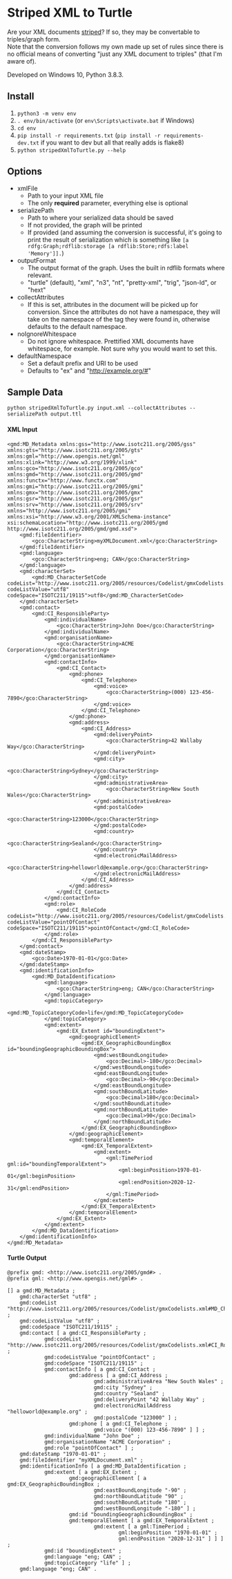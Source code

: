 # Striped XML to Turtle
Are your XML documents [striped](https://www.w3.org/2001/10/stripes/)? If so, they may be convertable to triples/graph form.  
Note that the conversion follows my own made up set of rules since there is no official means of converting "just any XML document to triples" (that I'm aware of).  
  
Developed on Windows 10, Python 3.8.3. 

## Install
1. `python3 -m venv env`
2. `. env/bin/activate` (or `env\Scripts\activate.bat` if Windows)
3. `cd env`
4. `pip install -r requirements.txt` (`pip install -r requirements-dev.txt` if you want to dev but all that really adds is flake8)
5. `python stripedXmlToTurtle.py --help`

## Options
- xmlFile
    - Path to your input XML file
    - The only **required** parameter, everything else is optional
- serializePath
    - Path to where your serialized data should be saved
    - If not provided, the graph will be printed
    - If provided (and assuming the conversion is successful, it's going to print the result of serialization which is something like `[a rdfg:Graph;rdflib:storage [a rdflib:Store;rdfs:label 'Memory']].`)
- outputFormat
    - The output format of the graph. Uses the built in rdflib formats where relevant.
    - "turtle" (default), "xml", "n3", "nt", "pretty-xml", "trig", "json-ld", or "hext"
- collectAttributes
    - If this is set, attributes in the document will be picked up for conversion. Since the attributes do not have a namespace, they will take on the namespace of the tag they were found in, otherwise defaults to the default namespace.
- noIgnoreWhitespace
    - Do not ignore whitespace. Prettified XML documents have whitespace, for example. Not sure why you would want to set this.
- defaultNamespace
    - Set a default prefix and URI to be used
    - Defaults to "ex" and "http://example.org/#"

## Sample Data
`python stripedXmlToTurtle.py input.xml --collectAttributes --serializePath output.ttl`
#### XML Input
```
<gmd:MD_Metadata xmlns:gss="http://www.isotc211.org/2005/gss" xmlns:gts="http://www.isotc211.org/2005/gts" xmlns:gml="http://www.opengis.net/gml" xmlns:xlink="http://www.w3.org/1999/xlink" xmlns:gco="http://www.isotc211.org/2005/gco" xmlns:gmd="http://www.isotc211.org/2005/gmd" xmlns:functx="http://www.functx.com" xmlns:gmi="http://www.isotc211.org/2005/gmi" xmlns:gmx="http://www.isotc211.org/2005/gmx" xmlns:gsr="http://www.isotc211.org/2005/gsr" xmlns:srv="http://www.isotc211.org/2005/srv" xmlns="http://www.isotc211.org/2005/gmi" xmlns:xsi="http://www.w3.org/2001/XMLSchema-instance" xsi:schemaLocation="http://www.isotc211.org/2005/gmd http://www.isotc211.org/2005/gmd/gmd.xsd">
	<gmd:fileIdentifier>
		<gco:CharacterString>myXMLDocument.xml</gco:CharacterString>
	</gmd:fileIdentifier>
	<gmd:language>
		<gco:CharacterString>eng; CAN</gco:CharacterString>
	</gmd:language>
	<gmd:characterSet>
		<gmd:MD_CharacterSetCode codeList="http://www.isotc211.org/2005/resources/Codelist/gmxCodelists.xml#MD_CharacterSetCode" codeListValue="utf8" codeSpace="ISOTC211/19115">utf8</gmd:MD_CharacterSetCode>
	</gmd:characterSet>
	<gmd:contact>
		<gmd:CI_ResponsibleParty>
			<gmd:individualName>
				<gco:CharacterString>John Doe</gco:CharacterString>
			</gmd:individualName>
			<gmd:organisationName>
				<gco:CharacterString>ACME Corporation</gco:CharacterString>
			</gmd:organisationName>
			<gmd:contactInfo>
				<gmd:CI_Contact>
					<gmd:phone>
						<gmd:CI_Telephone>
							<gmd:voice>
								<gco:CharacterString>(000) 123-456-7890</gco:CharacterString>
							</gmd:voice>
						</gmd:CI_Telephone>
					</gmd:phone>
					<gmd:address>
						<gmd:CI_Address>
							<gmd:deliveryPoint>
								<gco:CharacterString>42 Wallaby Way</gco:CharacterString>
							</gmd:deliveryPoint>
							<gmd:city>
								<gco:CharacterString>Sydney</gco:CharacterString>
							</gmd:city>
							<gmd:administrativeArea>
								<gco:CharacterString>New South Wales</gco:CharacterString>
							</gmd:administrativeArea>
							<gmd:postalCode>
								<gco:CharacterString>123000</gco:CharacterString>
							</gmd:postalCode>
							<gmd:country>
								<gco:CharacterString>Sealand</gco:CharacterString>
							</gmd:country>
							<gmd:electronicMailAddress>
								<gco:CharacterString>helloworld@example.org</gco:CharacterString>
							</gmd:electronicMailAddress>
						</gmd:CI_Address>
					</gmd:address>
				</gmd:CI_Contact>
			</gmd:contactInfo>
			<gmd:role>
				<gmd:CI_RoleCode codeList="http://www.isotc211.org/2005/resources/Codelist/gmxCodelists.xml#CI_RoleCode" codeListValue="pointOfContact" codeSpace="ISOTC211/19115">pointOfContact</gmd:CI_RoleCode>
			</gmd:role>
		</gmd:CI_ResponsibleParty>
	</gmd:contact>
	<gmd:dateStamp>
		<gco:Date>1970-01-01</gco:Date>
	</gmd:dateStamp>
	<gmd:identificationInfo>
		<gmd:MD_DataIdentification>
			<gmd:language>
				<gco:CharacterString>eng; CAN</gco:CharacterString>
			</gmd:language>
			<gmd:topicCategory>
				<gmd:MD_TopicCategoryCode>life</gmd:MD_TopicCategoryCode>
			</gmd:topicCategory>
			<gmd:extent>
				<gmd:EX_Extent id="boundingExtent">
					<gmd:geographicElement>
						<gmd:EX_GeographicBoundingBox id="boundingGeographicBoundingBox">
							<gmd:westBoundLongitude>
								<gco:Decimal>-180</gco:Decimal>
							</gmd:westBoundLongitude>
							<gmd:eastBoundLongitude>
								<gco:Decimal>-90</gco:Decimal>
							</gmd:eastBoundLongitude>
							<gmd:southBoundLatitude>
								<gco:Decimal>180</gco:Decimal>
							</gmd:southBoundLatitude>
							<gmd:northBoundLatitude>
								<gco:Decimal>90</gco:Decimal>
							</gmd:northBoundLatitude>
						</gmd:EX_GeographicBoundingBox>
					</gmd:geographicElement>
					<gmd:temporalElement>
						<gmd:EX_TemporalExtent>
							<gmd:extent>
								<gml:TimePeriod gml:id="boundingTemporalExtent">
									<gml:beginPosition>1970-01-01</gml:beginPosition>
									<gml:endPosition>2020-12-31</gml:endPosition>
								</gml:TimePeriod>
							</gmd:extent>
						</gmd:EX_TemporalExtent>
					</gmd:temporalElement>
				</gmd:EX_Extent>
			</gmd:extent>
		</gmd:MD_DataIdentification>
	</gmd:identificationInfo>
</gmd:MD_Metadata>

```
#### Turtle Output
```
@prefix gmd: <http://www.isotc211.org/2005/gmd#> .
@prefix gml: <http://www.opengis.net/gml#> .

[] a gmd:MD_Metadata ;
    gmd:characterSet "utf8" ;
    gmd:codeList "http://www.isotc211.org/2005/resources/Codelist/gmxCodelists.xml#MD_CharacterSetCode" ;
    gmd:codeListValue "utf8" ;
    gmd:codeSpace "ISOTC211/19115" ;
    gmd:contact [ a gmd:CI_ResponsibleParty ;
            gmd:codeList "http://www.isotc211.org/2005/resources/Codelist/gmxCodelists.xml#CI_RoleCode" ;
            gmd:codeListValue "pointOfContact" ;
            gmd:codeSpace "ISOTC211/19115" ;
            gmd:contactInfo [ a gmd:CI_Contact ;
                    gmd:address [ a gmd:CI_Address ;
                            gmd:administrativeArea "New South Wales" ;
                            gmd:city "Sydney" ;
                            gmd:country "Sealand" ;
                            gmd:deliveryPoint "42 Wallaby Way" ;
                            gmd:electronicMailAddress "helloworld@example.org" ;
                            gmd:postalCode "123000" ] ;
                    gmd:phone [ a gmd:CI_Telephone ;
                            gmd:voice "(000) 123-456-7890" ] ] ;
            gmd:individualName "John Doe" ;
            gmd:organisationName "ACME Corporation" ;
            gmd:role "pointOfContact" ] ;
    gmd:dateStamp "1970-01-01" ;
    gmd:fileIdentifier "myXMLDocument.xml" ;
    gmd:identificationInfo [ a gmd:MD_DataIdentification ;
            gmd:extent [ a gmd:EX_Extent ;
                    gmd:geographicElement [ a gmd:EX_GeographicBoundingBox ;
                            gmd:eastBoundLongitude "-90" ;
                            gmd:northBoundLatitude "90" ;
                            gmd:southBoundLatitude "180" ;
                            gmd:westBoundLongitude "-180" ] ;
                    gmd:id "boundingGeographicBoundingBox" ;
                    gmd:temporalElement [ a gmd:EX_TemporalExtent ;
                            gmd:extent [ a gml:TimePeriod ;
                                    gml:beginPosition "1970-01-01" ;
                                    gml:endPosition "2020-12-31" ] ] ] ;
            gmd:id "boundingExtent" ;
            gmd:language "eng; CAN" ;
            gmd:topicCategory "life" ] ;
    gmd:language "eng; CAN" .
```